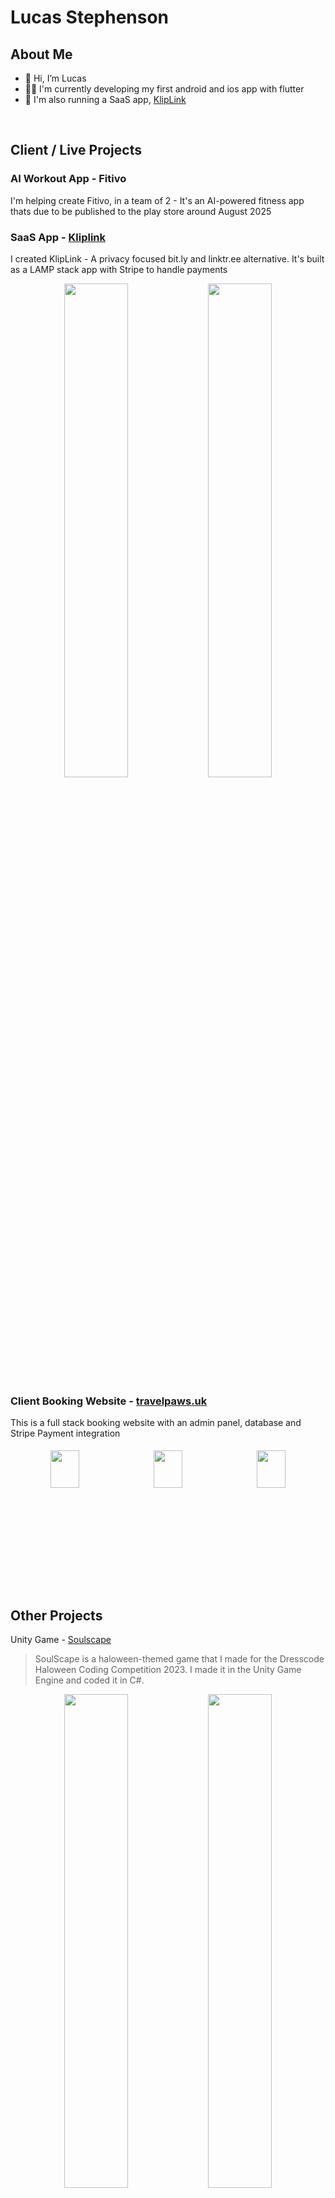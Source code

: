 # Lucas Stephenson

## About Me

- 👋 Hi, I’m Lucas
- 👨‍💻 I'm currently developing my first android and ios app with flutter
- 🚀 I'm also running a SaaS app, [KlipLink](https://klipl.ink/)

<br>

## Client / Live Projects

### AI Workout App - Fitivo
I'm helping create Fitivo, in a team of 2 - It's an AI-powered fitness app thats due to be published to the play store around August 2025

### SaaS App - [Kliplink](klipl.ink)
I created KlipLink - A privacy focused bit.ly and linktr.ee alternative. It's built as a LAMP stack app with Stripe to handle payments

<p align="center">
  <img src="https://github.com/user-attachments/assets/9d88b3aa-4853-4c3f-b4e0-36af4910e78d" width="45%" />
  <img src="https://github.com/user-attachments/assets/9c2eb95a-ae3e-4ebe-bcdb-95fc2d393dd5" width="45%" />
</p>

### Client Booking Website - [travelpaws.uk](travelpaws.uk)
This is a full stack booking website with an admin panel, database and Stripe Payment integration
<div align="center">
  <img src="https://github.com/user-attachments/assets/de864037-40ce-457a-b750-cd6e0d2a2520" width="30%" style="margin:5px; max-height:200px; object-fit:cover;" />
  <img src="https://github.com/user-attachments/assets/9f3f444b-05aa-4973-a96f-9e2590a499dd" width="30%" style="margin:5px; max-height:200px; object-fit:cover;" />
  <img src="https://github.com/user-attachments/assets/09e5d04e-85cc-412b-a373-5c6168d3e00e" width="30%" style="margin:5px; max-height:200px; object-fit:cover;" />
</div>

<br>

## Other Projects


Unity Game - [Soulscape](https://megacooki.github.io/SoulScape/)
<!---<img style="display: block" src='https://megacooki.github.io/SoulScape/images/background.jpg' width=50% alt="Game preview image">--->
> SoulScape is a haloween-themed game that I made for the Dresscode Haloween Coding Competition 2023. I made it in the Unity Game Engine and coded it in C#.

<p align="center">
  <img src="https://github.com/user-attachments/assets/78a88ab8-d224-462a-a57b-7fecd0c691fc" width="45%" />
  <img src="https://github.com/user-attachments/assets/723e4cf3-fd36-4a2d-8689-380ce23c986e" width="45%" />
</p>

<br>

## Awards & Certifications

- Innovation Award | PA Consulting (14y/o)
https://www.paconsulting.com/insights/pa-raspberry-pi-awards-2025-creating-a-positive-human-future
> I helped create [LifeFlow](https://github.com/pddring/LifeFlow) - a medical technology system designed for care homes and the elderly. LifeFlow enables care staff to monitor residents’ health over time and provides secure, AI-driven insights into changes in their condition to help detect potential issues such as tachycardia. The system can also alert care homes within as little as 1.5 seconds if a resident has a fall. Unlike traditional emergency buttons, which require the resident to be conscious and able to press them, LifeFlow ensures they can still receive prompt assistance even if they are unconscious or unable to reach their button.
> <div align="center">
>  <img src="https://github.com/user-attachments/assets/2db7963d-799a-4218-8862-aed7ef4e0bd3" width="30%" style="margin:5px; max-height:120px; object-fit:cover;" />
>  <img src="https://github.com/user-attachments/assets/32bc2005-2753-49f0-85fb-f01933b156d6" width="30%" style="margin:5px; max-height:120px; object-fit:cover;" />
>  <img src="https://github.com/user-attachments/assets/c4b33830-4a3a-46c1-96ad-524dd99d259f" width="30%" style="margin:5px; max-height:120px; object-fit:cover;" />
>  <br />
>  <img src="https://github.com/user-attachments/assets/0393086f-41ca-47ad-ba18-5c91c713435a" width="30%" style="margin:5px; max-height:120px; object-fit:cover;" />
>  <img src="https://github.com/user-attachments/assets/926688e2-5aa4-43e2-a4f4-13b3a7e0033d" width="50%" style="margin:5px; max-height:120px; object-fit:cover;" />
> </div>

- 3rd Place | Young Coders Competition 2023 (12/yo)  
https://codingcompetition.org/winners/winners-2022

## Skills

- HTML, CSS, JS
- PHP
- Tailwind & Bootstrap
- Python
- Flutter / Dart
- Unity / C#

<!---
megacooki/megacooki is a ✨ special ✨ repository because its `README.md` (this file) appears on your GitHub profile.
You can click the Preview link to take a look at your changes.
--->
